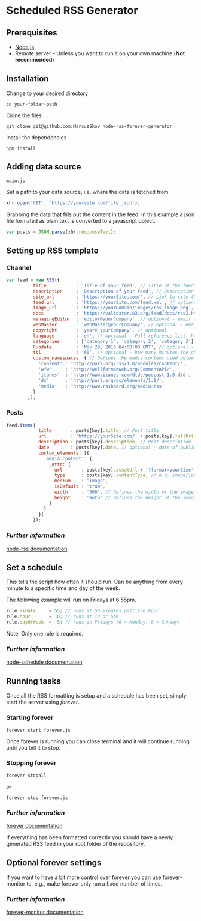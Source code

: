 # Scheduled RSS Generator


## Prerequisites

- [Node.js](https://nodejs.org/en/)
- Remote server - Unless you want to run it on your own machine (**Not recommended**)


## Installation

Change to your desired directory
```
cd your-folder-path
```

Clone the files
```
git clone git@github.com:MarcusSkov node-rss-forever-generator
```

Install the dependencies
```
npm install
```


## Adding data source

```
main.js
```

Set a path to your data source, i.e. where the data is fetched from
``` js
xhr.open('GET', 'https://yoursite.com/file.json');
```

Grabbing the data that fills out the content in the feed. In this example a json file formated as plain text is converted to a javascript object.
``` js
var posts = JSON.parse(xhr.responseText);
```

## Setting up RSS template

### Channel

``` js
var feed = new RSS({
          title           : 'Title of your feed', // Title of the feed
          description     : 'Description of your feed', // Description of the feed
          site_url        : 'https://yourSite.com/', // Link to site the feed is hosted on
          feed_url        : 'https://yourSite.com/feed.xml', // optional - url to the XML feed
          image_url       : 'https://yourDomain/images/rss_image.png', // optional - image that RSS readers use when displaying your feed (feed thumbnail) 
          docs            : 'https://validator.w3.org/feed/docs/rss2.html', // optional & fixed - url for RSS documentation
          managingEditor  : 'editor@yourCompany', // optional - email address for the editor of the feed posts
          webMaster       : 'webMaster@yourCompany', // optional - email address for the webmaster
          copyright       : 'year© yourCompany', // optional
          language        : 'en', // optional - Full reference list: http://www.rssboard.org/rss-language-codes
          categories      : ['category 1', 'category 2', 'category 3'], // optional - e.g. design, news, 
          Pubdate         : 'Nov 29, 2016 04:00:00 GMT', // optional - date the RSS feed came online
          ttl             : '60', // optional - how many minutes the channel is cached before being refreshed from the source
          custom_namespaces: { // Defines the media:content used below. This is required to make images defined in media:content to appear in some RSS readers
            'content' : 'http://purl.org/rss/1.0/modules/content/',
            'wfw'     : 'http://wellformedweb.org/CommentAPI/',
            'itunes'  : 'http://www.itunes.com/dtds/podcast-1.0.dtd',
            'dc'      : 'http://purl.org/dc/elements/1.1/',
            'media'   : 'http://www.rssboard.org/media-rss'
          }
        });
```

### Posts

``` js
feed.item({
            title       : posts[key].title, // Post title
            url         : 'https://yourSite.com/' + posts[key].fullUrl, // Url to the full post
            description : posts[key].description, // Post description
            date        : posts[key].date, // optional - date of publication
            custom_elements: [{
              'media:content': {
                _attr: {
                  url       : posts[key].assetUrl + '?format=yourSize', // Fetches a specific image size in cases where there are multple versions of the same image. Sizes are defined as, e.g., 500w (500px width), 356h (356px height)
                  type      : posts[key].contentType, // e.g. image/jpeg, image/png, text/html
                  medium    : 'image',
                  isDefault : 'true',
                  width     : '500', // Defines the width of the image other services (e.g. Mailchimp) sets it as.
                  height    : 'auto' // Defines the height of the image other services (e.g. Mailchimp) sets it as.
                }
              }
            }]
          });
```

### _Further information_
[node-rss documentation](https://www.npmjs.com/package/node-rss)

## Set a schedule
This tells the script how often it should run.
Can be anything from every minute to a specific time and day of the week.

The following example will run on Fridays at 6:55pm.
``` js
rule.minute     = 55; // runs at 55 minutes past the hour
rule.hour       = 18; // runs at 18 or 6pm
rule.dayOfWeek  =  5; // runs on Fridays (0 = Monday, 6 = Sunday)
```
Note: Only one rule is required.

### _Further information_
[node-schedule documentation](https://www.npmjs.com/package/node-schedule)



## Running tasks
Once all the RSS formatting is setup and a schedule has been set, simply start the server using _forever_.

### Starting forever

```
forever start forever.js
```
Once forever is running you can close terminal and it will continue running until you tell it to stop.

### Stopping forever

```
forever stopall
```

_or_

```
forever stop forever.js
```

### _Further information_
[forever documentation](https://www.npmjs.com/package/forever)

If everything has been formatted correctly you should have a newly generated RSS feed in your root folder of the repository.

## Optional forever settings

If you want to have a bit more control over forever you can use forever-monitor to, e.g., make forever only run a fixed number of times.

### _Further information_
<a href="https://www.npmjs.com/package/forever-monitor" target="_blank">forever-monitor documentation</a>